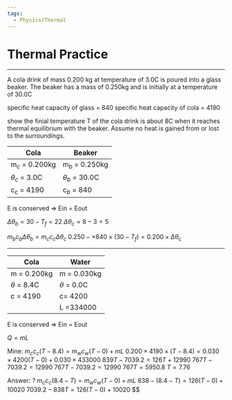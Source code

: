 ```yaml
---
tags:
  - Physics/Thermal
---
```

# Thermal Practice

---

A cola drink of mass 0.200 kg at temperature of 3.0C is poured into a glass beaker. The beaker has a mass of 0.250kg and is initially at a temperature of 30.0C

specific heat capacity of glass = 840
specific heat capacity of cola = 4190

show the finial temperature T of the cola drink is about 8C when it reaches thermal equilibrium with the beaker. Assume no heat is gained from or lost to the surroundings.

| Cola              | Beaker             |
| ----------------- | ------------------ |
| m$_c$ = 0.200kg   | m$_b$ = 0.250kg    |
| $\theta_c$ = 3.0C | $\theta_b$ = 30.0C |
| c$_c$ = 4190      | c$_b$ = 840        |
E is conserved
=> Ein = Eout

$\Delta\theta_b = 30 - T_f = 22$
$\Delta\theta_c = 8 - 3 = 5$

$m_bc_b\Delta\theta_b = m_cc_c\Delta\theta_c$
$0.250-\times840\times(30-T_f) = 0.200\times\Delta\theta_c$

---

| Cola            | Water           |
| --------------- | --------------- |
| m = 0.200kg     | m = 0.030kg     |
| $\theta$ = 8.4C | $\theta$ = 0.0C |
| c = 4190        | c= 4200         |
|                 | L =334000       |

E is conserved
=> Ein = Eout

$Q = mL$

Mine:
$m_cc_c(T - 8.4) = m_wc_w(T - 0) + mL$
$0.200\times4190\times(T - 8.4) = 0.030\times4200(T - 0) + 0.030\times433000$
$839T-7039.2 = 126T + 12990$
$767T - 7039.2 = 12990$
$767T - 7039.2 = 12990$
$767T = 5950.8$
$T = 7.76$

Answer:
?
$m_cc_c(8.4 - T) = m_wc_w(T - 0) + mL$
$838 - (8.4 - T) = 126(T - 0) + 10020$
$7039.2 - 838T = 126(T - 0) + 10020$
$$